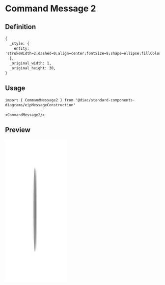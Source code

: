 # Command Message 2

## Definition

```
{
  _style: { 
    entity: 'strokeWidth=2;dashed=0;align=center;fontSize=8;shape=ellipse;fillColor=#808080;strokeColor=none;',
  },
  _original_width: 1,
  _original_height: 30,
}
```

## Usage

```
import { CommandMessage2 } from '@diac/standard-components-diagrams/eipMessageConstruction'

<CommandMessage2/>
```

## Preview

<img src="./command-message-2.png" width="200"/>
